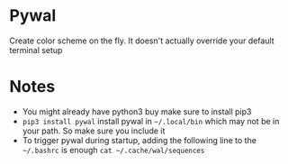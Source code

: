 # Pywal

Create color scheme on the fly. It doesn't actually override your default terminal setup

# Notes 
- You might already have python3 buy make sure to install pip3
- `pip3 install pywal` install pywal in `~/.local/bin` which may not be in your path. So make sure you include it
- To trigger pywal during startup, adding the following line to the `~/.bashrc` is enough `cat ~/.cache/wal/sequences`
